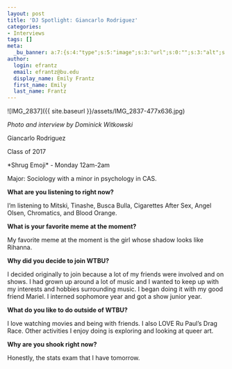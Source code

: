 ```yaml
---
layout: post
title: 'DJ Spotlight: Giancarlo Rodriguez'
categories:
- Interviews
tags: []
meta:
  _bu_banner: a:7:{s:4:"type";s:5:"image";s:3:"url";s:0:"";s:3:"alt";s:0:"";s:7:"post_id";s:0:"";s:4:"html";s:0:"";s:8:"position";s:12:"contentWidth";s:7:"caption";s:0:"";}
author:
  login: efrantz
  email: efrantz@bu.edu
  display_name: Emily Frantz
  first_name: Emily
  last_name: Frantz
---
```

![IMG_2837]({{ site.baseurl }}/assets/IMG_2837-477x636.jpg)

_Photo and interview by Dominick Witkowski_

Giancarlo Rodriguez

Class of 2017

\*Shrug Emoji\* - Monday 12am-2am

Major: Sociology with a minor in psychology in CAS.

**What are you listening to right now?**

I’m listening to Mitski, Tinashe, Busca Bulla, Cigarettes After Sex, Angel Olsen, Chromatics, and Blood Orange.

**What is your favorite meme at the moment?**

My favorite meme at the moment is the girl whose shadow looks like Rihanna.

**Why did you decide to join WTBU?**

I decided originally to join because a lot of my friends were involved and on shows. I had grown up around a lot of music and I wanted to keep up with my interests and hobbies surrounding music. I began doing it with my good friend Mariel. I interned sophomore year and got a show junior year.

**What do you like to do outside of WTBU?**

I love watching movies and being with friends. I also LOVE Ru Paul’s Drag Race. Other activities I enjoy doing is exploring and looking at queer art.

**Why are you shook right now?**

Honestly, the stats exam that I have tomorrow.